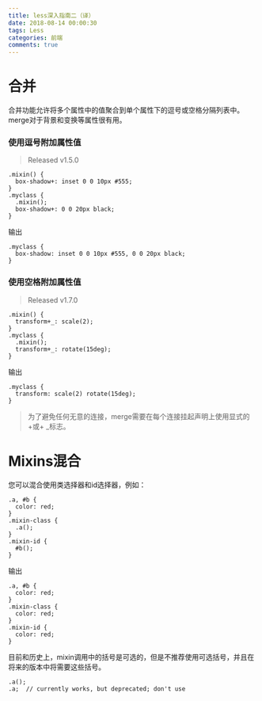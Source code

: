 ```yaml
---
title: less深入指南二（译）
date: 2018-08-14 00:00:30
tags: Less
categories: 前端
comments: true
---
```


# 合并
合并功能允许将多个属性中的值聚合到单个属性下的逗号或空格分隔列表中。 merge对于背景和变换等属性很有用。
<!--more-->

### 使用逗号附加属性值
> Released v1.5.0

    .mixin() {
      box-shadow+: inset 0 0 10px #555;
    }
    .myclass {
      .mixin();
      box-shadow+: 0 0 20px black;
    }

输出

    .myclass {
      box-shadow: inset 0 0 10px #555, 0 0 20px black;
    }

### 使用空格附加属性值
> Released v1.7.0

    .mixin() {
      transform+_: scale(2);
    }
    .myclass {
      .mixin();
      transform+_: rotate(15deg);
    }

输出

    .myclass {
      transform: scale(2) rotate(15deg);
    }

> 为了避免任何无意的连接，merge需要在每个连接挂起声明上使用显式的+或+ _标志。

# Mixins混合
您可以混合使用类选择器和id选择器，例如：

    .a, #b {
      color: red;
    }
    .mixin-class {
      .a();
    }
    .mixin-id {
      #b();
    }

输出

    .a, #b {
      color: red;
    }
    .mixin-class {
      color: red;
    }
    .mixin-id {
      color: red;
    }

目前和历史上，mixin调用中的括号是可选的，但是不推荐使用可选括号，并且在将来的版本中将需要这些括号。

    .a();
    .a;  // currently works, but deprecated; don't use

